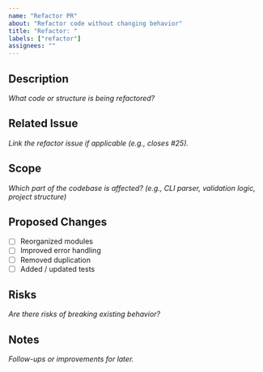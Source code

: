 ```yaml
---
name: "Refactor PR"
about: "Refactor code without changing behavior"
title: "Refactor: "
labels: ["refactor"]
assignees: ""
---
```


## Description
_What code or structure is being refactored?_

## Related Issue
_Link the refactor issue if applicable (e.g., closes #25)._

## Scope
_Which part of the codebase is affected? (e.g., CLI parser, validation logic, project structure)_

## Proposed Changes
- [ ] Reorganized modules
- [ ] Improved error handling
- [ ] Removed duplication
- [ ] Added / updated tests

## Risks
_Are there risks of breaking existing behavior?_

## Notes
_Follow-ups or improvements for later._
